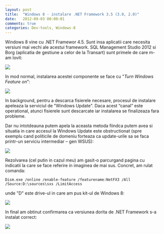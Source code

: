 ```yaml
---
layout: post
title:  "Windows 8 - instalare .NET Framework 3.5 (3.0, 2.0)"
date:   2012-09-03 00:00:01
comments: true
categories: Dev-tools, Windows-8
---
```


Windows 8 vine cu .NET Framewor 4.5. Sunt insa aplicatii care necesita versiuni mai vechi ale acestui framework. SQL Management Studio 2012 si Borg (aplicatia de gestiune a celor de la Transart) sunt primele de care m-am lovit:

![](https://dl.dropboxusercontent.com/u/43065769/blog/images/2012/borgErr.png)

In mod normal, instalarea acestei componente se face cu "*Turn Windows Feature on*":

![](https://dl.dropboxusercontent.com/u/43065769/blog/images/2012/err.png)

In background, pentru a descarca fisierele necesare, procesul de instalare apeleaza la serviciul de "Windows Update". Daca acest “canal” este operational, atunci fisierele sunt descarcate iar instalarea se finalizeaza fara probleme.

Dar nu intotdeauna putem apela la aceasta metoda fiindca putem avea si situatia in care accesul la Windows Update este obstructionat (spre exemplu cand politicile de domeniu forteaza ca update-urile sa se faca printr-un serviciu intermediar – gen WSUS):

![](https://dl.dropboxusercontent.com/u/43065769/blog/images/2012/errMsg.png)

Rezolvarea (cel putin in cazul meu) am gasit-o parcurgand pagina cu indicatii la care se face referire in imaginea de mai sus. Concret, am rulat comanda:

```
Dism.exe /online /enable-feature /featurename:NetFX3 /All /Source:D:\sources\sxs /LimitAccess
```

unde "D" este drive-ul in care am pus kit-ul de Windows 8:

![](https://dl.dropboxusercontent.com/u/43065769/blog/images/2012/CmdOk.png)

In final am obtinut confirmarea ca versiunea dorita de .NET Framework s-a instalat correct:

![](https://dl.dropboxusercontent.com/u/43065769/blog/images/2012/NetFxOk.png)

 